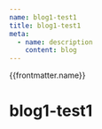 ```yaml
---
name: blog1-test1
title: blog1-test1
meta:
  - name: description
    content: blog 
---
```

{{frontmatter.name}}
# blog1-test1
